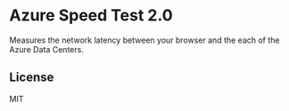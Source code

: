 # Azure Speed Test 2.0

Measures the network latency between your browser and the each of the Azure Data Centers.

## License 

MIT 